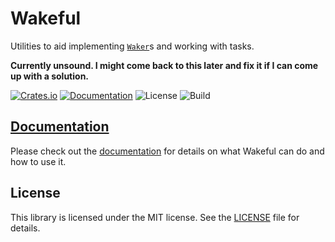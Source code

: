# Wakeful

Utilities to aid implementing [`Waker`][Waker]s and working with tasks.

**Currently unsound. I might come back to this later and fix it if I can come up with a solution.**

[![Crates.io](https://img.shields.io/crates/v/wakeful.svg)](https://crates.io/crates/wakeful)
[![Documentation](https://docs.rs/wakeful/badge.svg)][documentation]
![License](https://img.shields.io/github/license/sagebind/wakeful)
![Build](https://github.com/sagebind/wakeful/workflows/build/badge.svg)

## [Documentation]

Please check out the [documentation] for details on what Wakeful can do and how to use it.

## License

This library is licensed under the MIT license. See the [LICENSE](LICENSE) file for details.


[documentation]: https://docs.rs/wakeful
[Waker]: https://doc.rust-lang.org/stable/std/task/struct.Waker.html
